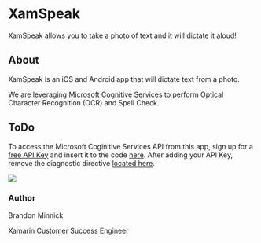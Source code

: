 # XamSpeak

XamSpeak allows you to take a photo of text and it will dictate it aloud!

## About

XamSpeak is an iOS and Android app that will dictate text from a photo.

We are leveraging [Microsoft Cognitive Services](https://www.microsoft.com/cognitive-services/) to perform Optical Character Recognition (OCR) and Spell Check.

## ToDo

To access the Microsoft Coginitive Services API from this app, sign up for a [free API Key](https://www.microsoft.com/cognitive-services/) and insert it to the code [here](./Source/XamSpeak/Constants/CognitiveServicesConstants.cs#L8). After adding your API Key, remove the diagnostic directive [located here](./Source/XamSpeak/Constants/CognitiveServicesConstants.cs#L5).

![](https://github.com/brminnick/Videos/blob/master/XamSpeak/XamSpeakGif.gif?raw=true)

### Author

Brandon Minnick

Xamarin Customer Success Engineer
